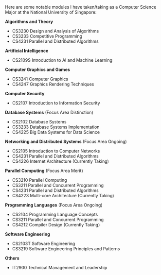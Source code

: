 Here are some notable modules I have taken/taking as a Computer Science Major at the National University of Singapore:

**Algorithms and Theory**
- CS3230 Design and Analysis of Algorithms
- CS3233 Competitive Programming
- CS4231 Parallel and Distributed Algorithms

**Artificial Intelligence**
- CS2109S Introduction to AI and Machine Learning

**Computer Graphics and Games**
- CS3241 Computer Graphics
- CS4247 Graphics Rendering Techniques

**Computer Security**
- CS2107 Introduction to Information Security

**Database Systems** (Focus Area Distinction)
- CS2102 Database Systems
- CS3233 Database Systems Implementation
- CS4225 Big Data Systems for Data Science

**Networking and Distributed Systems** (Focus Area Ongoing)
- CS2105 Introduction to Computer Networks
- CS4231 Parallel and Distributed Algorithms
- CS4226 Internet Architecture (Currently Taking)

**Parallel Computing** (Focus Area Merit)
- CS3210 Parallel Computing
- CS3211 Parallel and Concurrent Programming
- CS4231 Parallel and Distributed Algorithms
- CS4223 Multi-core Architecture (Currently Taking)

**Programming Languages** (Focus Area Ongoing)
- CS2104 Programming Language Concepts
- CS3211 Parallel and Concurrent Programming
- CS4212 Compiler Design (Currently Taking)

**Software Engineering**
- CS2103T Software Engineering
- CS3219 Software Engineering Principles and Patterns

**Others**
- IT2900 Technical Management and Leadership
